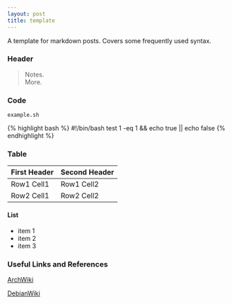 ```yaml
---
layout: post
title: template
---
```

A template for markdown posts. Covers some frequently used syntax.

### Header
> Notes.  
> More.

### Code

    example.sh

{% highlight bash %}
    #!/bin/bash
    test 1 -eq 1 && echo true || echo false
{% endhighlight %}

### Table
| First Header  | Second Header |
| ------------- | ------------- |
| Row1 Cell1    | Row1 Cell2    |
| Row2 Cell1    | Row2 Cell2    |

#### List
- item 1
- item 2
- item 3

### Useful Links and References

[ArchWiki](http://wiki.archlinux.org "Alt Title")

[DebianWiki](http://wiki.archlinux.org)

